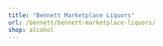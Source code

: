 ```yaml
---
title: "Bennett Marketplace Liquors"
url: /bennett/bennett-marketplace-liquors/
shop: alcohol
---
```

